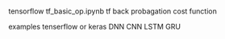 # 

tensorflow
tf_basic_op.ipynb
tf
back probagation
cost function


examples
tenserflow or keras
DNN
CNN
LSTM
GRU